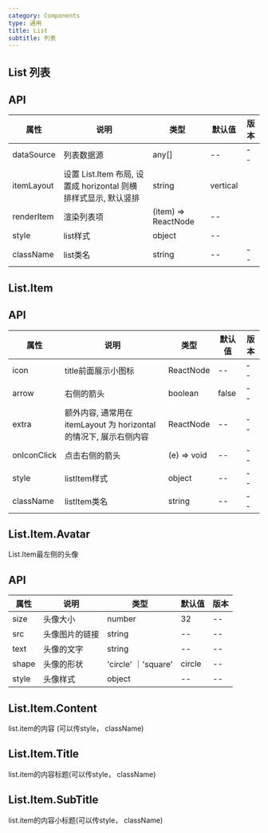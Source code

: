 ```yaml
---
category: Components
type: 通用
title: List
subtitle: 列表
---
```


## List 列表


## API

| 属性 | 说明 | 类型 | 默认值 | 版本 |
| --- | --- | --- | --- | --- |
|dataSource|列表数据源|any[]|--|--|
|itemLayout|设置 List.Item 布局, 设置成 horizontal 则横排样式显示, 默认竖排 | string | vertical||
|renderItem|渲染列表项|(item) => ReactNode| --||
|style|list样式| object| --||
|className|list类名|string|--|--|



## List.Item
## API
| 属性 | 说明 | 类型 | 默认值 | 版本 |
| --- | --- | --- | --- | --- |
|icon|title前面展示小图标|ReactNode| --| --|
|arrow|右侧的箭头| boolean|false|--|
|extra|额外内容, 通常用在 itemLayout 为 horizontal 的情况下, 展示右侧内容| ReactNode | --|--|
|onIconClick|点击右侧的箭头|(e) => void|--|--|
|style|listItem样式| object| --|--|
|className|listItem类名| string |--|--|

## List.Item.Avatar 
List.Item最左侧的头像
## API
| 属性 | 说明 | 类型 | 默认值 | 版本 |
| --- | --- | --- | --- | --- |
|size|头像大小|number| 32|--|
|src|头像图片的链接| string|--|--|
|text|头像的文字|string|--|--|
|shape| 头像的形状| 'circle' ｜'square' | circle|--|
|style|头像样式| object|--|--|

## List.Item.Content
list.item的内容 (可以传style， className)
## List.Item.Title
list.item的内容标题(可以传style， className)
## List.Item.SubTitle
list.item的内容小标题(可以传style， className)




